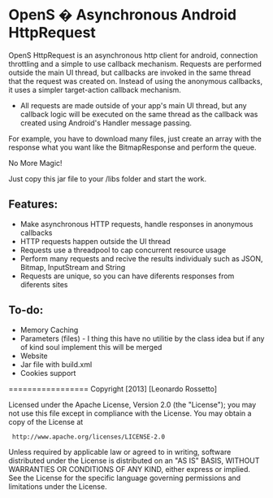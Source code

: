OpenS � Asynchronous Android HttpRequest 
=================

OpenS HttpRequest is an asynchronous http client for android, connection throttling and a simple to use callback mechanism. Requests are performed outside the main UI thread, but callbacks are invoked in the same thread that the request was created on. Instead of using the anonymous callbacks, it uses a simpler target-action callback mechanism.

- All requests are made outside of your app's main UI thread, but any callback logic will be executed on the same thread as the callback was created using Android's Handler message passing.

For example, you have to download many files, just create an array with the response what you want like the BitmapResponse and perform the queue.

No More Magic!

Just copy this jar file to your /libs folder and start the work.

Features:
-----
- Make asynchronous HTTP requests, handle responses in anonymous callbacks
- HTTP requests happen outside the UI thread
- Requests use a threadpool to cap concurrent resource usage
- Perform many requests and recive the results individualy such as JSON, Bitmap, InputStream and String
- Requests are unique, so you can have diferents responses from diferents sites

To-do:
-----
- Memory Caching
- Parameters (files) - I thing this have no utilitie by the class idea but if any of kind soul implement this will be merged
- Website
- Jar file with build.xml
- Cookies support

=================
  Copyright [2013] [Leonardo Rossetto]

   Licensed under the Apache License, Version 2.0 (the "License");
   you may not use this file except in compliance with the License.
   You may obtain a copy of the License at

     http://www.apache.org/licenses/LICENSE-2.0

   Unless required by applicable law or agreed to in writing, software
   distributed under the License is distributed on an "AS IS" BASIS,
   WITHOUT WARRANTIES OR CONDITIONS OF ANY KIND, either express or implied.
   See the License for the specific language governing permissions and
   limitations under the License.
